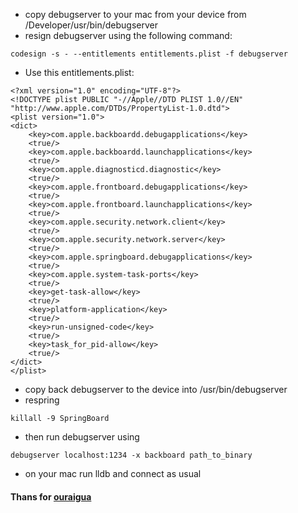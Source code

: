 * copy debugserver to your mac from your device from /Developer/usr/bin/debugserver
* resign debugserver using the following command:
```
codesign -s - --entitlements entitlements.plist -f debugserver
```
* Use this entitlements.plist:
```
<?xml version="1.0" encoding="UTF-8"?>
<!DOCTYPE plist PUBLIC "-//Apple//DTD PLIST 1.0//EN" "http://www.apple.com/DTDs/PropertyList-1.0.dtd">
<plist version="1.0">
<dict>
    <key>com.apple.backboardd.debugapplications</key>
    <true/>
    <key>com.apple.backboardd.launchapplications</key>
    <true/>
    <key>com.apple.diagnosticd.diagnostic</key>
    <true/>
    <key>com.apple.frontboard.debugapplications</key>
    <true/>
    <key>com.apple.frontboard.launchapplications</key>
    <true/>
    <key>com.apple.security.network.client</key>
    <true/>
    <key>com.apple.security.network.server</key>
    <true/>
    <key>com.apple.springboard.debugapplications</key>
    <true/>
    <key>com.apple.system-task-ports</key>
    <true/>
    <key>get-task-allow</key>
    <true/>
    <key>platform-application</key>
    <true/>
    <key>run-unsigned-code</key>
    <true/>
    <key>task_for_pid-allow</key>
    <true/>
</dict>
</plist>
```
* copy back debugserver to the device into /usr/bin/debugserver
* respring
```
killall -9 SpringBoard
```
* then run debugserver using
```
debugserver localhost:1234 -x backboard path_to_binary
```
* on your mac run lldb and connect as usual

#### Thans for [ouraigua](https://github.com/pwn20wndstuff/Undecimus/issues/531#issuecomment-492347700)
